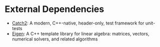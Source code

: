 # External Dependencies

- [Catch2](https://github.com/catchorg/Catch2): A modern, C++-native, header-only, test framework for unit-tests
- [Eigen](https://gitlab.com/libeigen/eigen): A C++ template library for linear algebra: matrices, vectors, numerical solvers, and related algorithms
